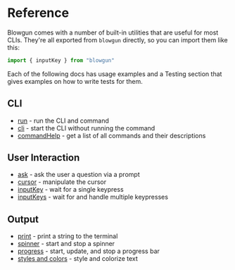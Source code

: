 # Reference

Blowgun comes with a number of built-in utilities that are useful for most CLIs. They're all exported from `blowgun` directly, so you can import them like this:

```typescript
import { inputKey } from "blowgun"
```

Each of the following docs has usage examples and a Testing section that gives examples on how to write tests for them.

## CLI

- [run](./reference/run.md) - run the CLI and command
- [cli](./reference/cli.md) - start the CLI without running the command
- [commandHelp](./reference/commandHelp.md) - get a list of all commands and their descriptions

## User Interaction

- [ask](./reference/ask.md) - ask the user a question via a prompt
- [cursor](./reference/cursor.md) - manipulate the cursor
- [inputKey](./reference/inputKey.md) - wait for a single keypress
- [inputKeys](./reference/inputKeys.md) - wait for and handle multiple keypresses

## Output

- [print](./reference/print.md) - print a string to the terminal
- [spinner](./reference/spinner.md) - start and stop a spinner
- [progress](./reference/progress.md) - start, update, and stop a progress bar
- [styles and colors](./reference/styles.md) - style and colorize text
